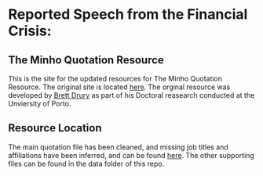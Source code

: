 # Reported Speech from the Financial Crisis: 
## The Minho Quotation Resource

This is the site for the updated resources for The Minho Quotation Resource. The original site is located [here](http://corpora.di.uminho.pt/~brett/resource.html). The orginal resource was developed by [Brett Drury](https://scholar.google.com.br/citations?user=tuOaq-4AAAAJ&hl=en) as part of his Doctoral reasearch conducted at the Unviersity of Porto.

## Resource Location
The main quotation file has been cleaned, and missing job titles and affiliations have been inferred, and can be found [here](https://drive.google.com/file/d/1-2aiqwR9-T7FoLJRg_KWfENge62KNLVg/view?usp=sharing). The other supporting files can be found in the data folder of this repo.
